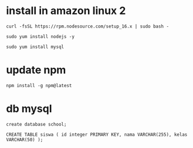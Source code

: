 # install in amazon linux 2
`curl -fsSL https://rpm.nodesource.com/setup_16.x | sudo bash -`

`sudo yum install nodejs -y`

`sudo yum install mysql`

# update npm
`npm install -g npm@latest`


# db mysql
`create database school;`


`CREATE TABLE siswa (
    id integer PRIMARY KEY,
    nama VARCHAR(255),
    kelas VARCHAR(50)
);`
